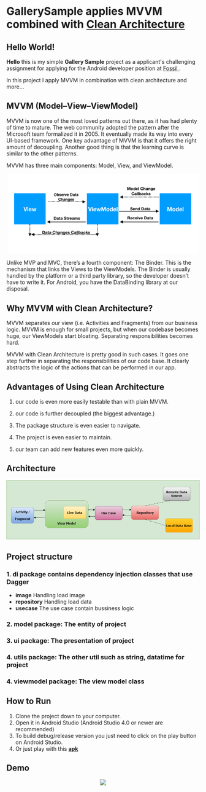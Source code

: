 # GallerySample applies MVVM combined with [Clean Architecture](https://blog.cleancoder.com/uncle-bob/2012/08/13/the-clean-architecture.html)
## Hello World!
**Hello** this is my simple **Gallery Sample** project as a applicant's challenging assignment for applying for the Android developer position at [
Fossil 
](https://fossil.com.vn/).


In this project I apply MVVM in combination with clean architecture and more...
## MVVM (Model–View–ViewModel)
MVVM is now one of the most loved patterns out there, as it has had plenty of time to mature. The web community adopted the pattern after the Microsoft team formalized it in 2005. It eventually made its way into every UI-based framework.
One key advantage of MVVM is that it offers the right amount of decoupling. Another good thing is that the learning curve is similar to the other patterns.

MVVM has three main components: Model, View, and ViewModel.
<div align="center">
    <img src="https://raw.githubusercontent.com/thachnn2/gallery_sample/main/docs/mvvm_diagram.png" width="500" alt="mvvm diagram" />
</div>

Unlike MVP and MVC, there’s a fourth component: The Binder. This is the mechanism that links the Views to the ViewModels.
The Binder is usually handled by the platform or a third party library, so the developer doesn’t have to write it. For Android, you have the DataBinding library at our disposal.

## Why MVVM with Clean Architecture?
MVVM separates our view (i.e. Activities and Fragments) from our business logic. MVVM is enough for small projects, but when our codebase becomes huge, our ViewModels start bloating. Separating responsibilities becomes hard.

MVVM with Clean Architecture is pretty good in such cases. It goes one step further in separating the responsibilities of our code base. It clearly abstracts the logic of the actions that can be performed in our app.

## Advantages of Using Clean Architecture

1. our code is even more easily testable than with plain MVVM. 
   
2. our code is further decoupled (the biggest advantage.)
   
3. The package structure is even easier to navigate.
   
4. The project is even easier to maintain.
   
5. our team can add new features even more quickly.

## Architecture
<div align="center">
<img src="https://raw.githubusercontent.com/thachnn2/gallery_sample/main/docs/project_structure.png" width="600" alt="project structure" />
</div>

## Project structure
### 1. di package contains dependency injection classes that use Dagger
- **image** Handling load image 
- **repository** Handling load data
- **usecase** The use case contain bussiness logic
### 2. model package: The entity of project
### 3. ui package: The presentation of project
### 4. utils package: The other util such as string, datatime for project
### 4. viewmodel package: The view model class

## How to Run
1. Clone the project down to your computer.
2. Open it in Android Studio (Android Studio 4.0 or newer are recommended)
3. To build debug/release version you just need to click on the play button on Android Studio.
5. Or just play with this [**apk**](https://github.com/thachnn2/gallery_sample/blob/main/docs/app-release.apk)

## Demo
<div align="center">
    <img src="https://raw.githubusercontent.com/thachnn2/gallery_sample/main/docs/demo.gif" width=30% />
</div>
